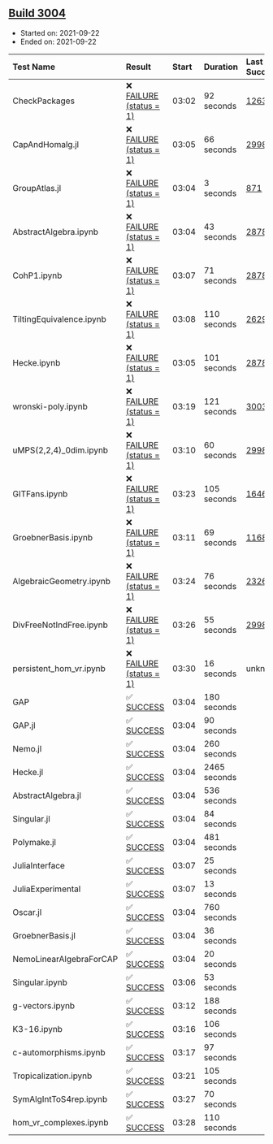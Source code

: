 ## [Build 3004](https://oscarci.mathematik.uni-kl.de/job/oscar-stable/3004/)

* Started on: 2021-09-22
* Ended on: 2021-09-22

| Test Name    | Result | Start | Duration | Last Success | First Failure |
|:-------------|:-------|:------|:---------|:-------------|:--------------|
| CheckPackages | ❌ [FAILURE (status = 1)](https://oscarci.mathematik.uni-kl.de/job/oscar-stable/3004/artifact/logs/build-3004/CheckPackages.log) | 03:02 | 92 seconds | [1263](https://oscarci.mathematik.uni-kl.de/job/oscar-stable/1263/) | [1264](https://oscarci.mathematik.uni-kl.de/job/oscar-stable/1264/) |
| CapAndHomalg.jl | ❌ [FAILURE (status = 1)](https://oscarci.mathematik.uni-kl.de/job/oscar-stable/3004/artifact/logs/build-3004/CapAndHomalg.jl.log) | 03:05 | 66 seconds | [2998](https://oscarci.mathematik.uni-kl.de/job/oscar-stable/2998/) | [2999](https://oscarci.mathematik.uni-kl.de/job/oscar-stable/2999/) |
| GroupAtlas.jl | ❌ [FAILURE (status = 1)](https://oscarci.mathematik.uni-kl.de/job/oscar-stable/3004/artifact/logs/build-3004/GroupAtlas.jl.log) | 03:04 | 3 seconds | [871](https://oscarci.mathematik.uni-kl.de/job/oscar-stable/871/) | [872](https://oscarci.mathematik.uni-kl.de/job/oscar-stable/872/) |
| AbstractAlgebra.ipynb | ❌ [FAILURE (status = 1)](https://oscarci.mathematik.uni-kl.de/job/oscar-stable/3004/artifact/logs/build-3004/AbstractAlgebra.ipynb.log) | 03:04 | 43 seconds | [2878](https://oscarci.mathematik.uni-kl.de/job/oscar-stable/2878/) | [2879](https://oscarci.mathematik.uni-kl.de/job/oscar-stable/2879/) |
| CohP1.ipynb | ❌ [FAILURE (status = 1)](https://oscarci.mathematik.uni-kl.de/job/oscar-stable/3004/artifact/logs/build-3004/CohP1.ipynb.log) | 03:07 | 71 seconds | [2878](https://oscarci.mathematik.uni-kl.de/job/oscar-stable/2878/) | [2879](https://oscarci.mathematik.uni-kl.de/job/oscar-stable/2879/) |
| TiltingEquivalence.ipynb | ❌ [FAILURE (status = 1)](https://oscarci.mathematik.uni-kl.de/job/oscar-stable/3004/artifact/logs/build-3004/TiltingEquivalence.ipynb.log) | 03:08 | 110 seconds | [2629](https://oscarci.mathematik.uni-kl.de/job/oscar-stable/2629/) | [2630](https://oscarci.mathematik.uni-kl.de/job/oscar-stable/2630/) |
| Hecke.ipynb | ❌ [FAILURE (status = 1)](https://oscarci.mathematik.uni-kl.de/job/oscar-stable/3004/artifact/logs/build-3004/Hecke.ipynb.log) | 03:05 | 101 seconds | [2878](https://oscarci.mathematik.uni-kl.de/job/oscar-stable/2878/) | [2879](https://oscarci.mathematik.uni-kl.de/job/oscar-stable/2879/) |
| wronski-poly.ipynb | ❌ [FAILURE (status = 1)](https://oscarci.mathematik.uni-kl.de/job/oscar-stable/3004/artifact/logs/build-3004/wronski-poly.ipynb.log) | 03:19 | 121 seconds | [3003](https://oscarci.mathematik.uni-kl.de/job/oscar-stable/3003/) | [3004](https://oscarci.mathematik.uni-kl.de/job/oscar-stable/3004/) |
| uMPS(2,2,4)_0dim.ipynb | ❌ [FAILURE (status = 1)](https://oscarci.mathematik.uni-kl.de/job/oscar-stable/3004/artifact/logs/build-3004/uMPS-2-2-4-_0dim.ipynb.log) | 03:10 | 60 seconds | [2998](https://oscarci.mathematik.uni-kl.de/job/oscar-stable/2998/) | [2999](https://oscarci.mathematik.uni-kl.de/job/oscar-stable/2999/) |
| GITFans.ipynb | ❌ [FAILURE (status = 1)](https://oscarci.mathematik.uni-kl.de/job/oscar-stable/3004/artifact/logs/build-3004/GITFans.ipynb.log) | 03:23 | 105 seconds | [1646](https://oscarci.mathematik.uni-kl.de/job/oscar-stable/1646/) | [1647](https://oscarci.mathematik.uni-kl.de/job/oscar-stable/1647/) |
| GroebnerBasis.ipynb | ❌ [FAILURE (status = 1)](https://oscarci.mathematik.uni-kl.de/job/oscar-stable/3004/artifact/logs/build-3004/GroebnerBasis.ipynb.log) | 03:11 | 69 seconds | [1168](https://oscarci.mathematik.uni-kl.de/job/oscar-stable/1168/) | [1169](https://oscarci.mathematik.uni-kl.de/job/oscar-stable/1169/) |
| AlgebraicGeometry.ipynb | ❌ [FAILURE (status = 1)](https://oscarci.mathematik.uni-kl.de/job/oscar-stable/3004/artifact/logs/build-3004/AlgebraicGeometry.ipynb.log) | 03:24 | 76 seconds | [2326](https://oscarci.mathematik.uni-kl.de/job/oscar-stable/2326/) | [2327](https://oscarci.mathematik.uni-kl.de/job/oscar-stable/2327/) |
| DivFreeNotIndFree.ipynb | ❌ [FAILURE (status = 1)](https://oscarci.mathematik.uni-kl.de/job/oscar-stable/3004/artifact/logs/build-3004/DivFreeNotIndFree.ipynb.log) | 03:26 | 55 seconds | [2998](https://oscarci.mathematik.uni-kl.de/job/oscar-stable/2998/) | [2999](https://oscarci.mathematik.uni-kl.de/job/oscar-stable/2999/) |
| persistent_hom_vr.ipynb | ❌ [FAILURE (status = 1)](https://oscarci.mathematik.uni-kl.de/job/oscar-stable/3004/artifact/logs/build-3004/persistent_hom_vr.ipynb.log) | 03:30 | 16 seconds | unknown | unknown |
| GAP | ✅ [SUCCESS](https://oscarci.mathematik.uni-kl.de/job/oscar-stable/3004/artifact/logs/build-3004/GAP.log) | 03:04 | 180 seconds |  |  |
| GAP.jl | ✅ [SUCCESS](https://oscarci.mathematik.uni-kl.de/job/oscar-stable/3004/artifact/logs/build-3004/GAP.jl.log) | 03:04 | 90 seconds |  |  |
| Nemo.jl | ✅ [SUCCESS](https://oscarci.mathematik.uni-kl.de/job/oscar-stable/3004/artifact/logs/build-3004/Nemo.jl.log) | 03:04 | 260 seconds |  |  |
| Hecke.jl | ✅ [SUCCESS](https://oscarci.mathematik.uni-kl.de/job/oscar-stable/3004/artifact/logs/build-3004/Hecke.jl.log) | 03:04 | 2465 seconds |  |  |
| AbstractAlgebra.jl | ✅ [SUCCESS](https://oscarci.mathematik.uni-kl.de/job/oscar-stable/3004/artifact/logs/build-3004/AbstractAlgebra.jl.log) | 03:04 | 536 seconds |  |  |
| Singular.jl | ✅ [SUCCESS](https://oscarci.mathematik.uni-kl.de/job/oscar-stable/3004/artifact/logs/build-3004/Singular.jl.log) | 03:04 | 84 seconds |  |  |
| Polymake.jl | ✅ [SUCCESS](https://oscarci.mathematik.uni-kl.de/job/oscar-stable/3004/artifact/logs/build-3004/Polymake.jl.log) | 03:04 | 481 seconds |  |  |
| JuliaInterface | ✅ [SUCCESS](https://oscarci.mathematik.uni-kl.de/job/oscar-stable/3004/artifact/logs/build-3004/JuliaInterface.log) | 03:07 | 25 seconds |  |  |
| JuliaExperimental | ✅ [SUCCESS](https://oscarci.mathematik.uni-kl.de/job/oscar-stable/3004/artifact/logs/build-3004/JuliaExperimental.log) | 03:07 | 13 seconds |  |  |
| Oscar.jl | ✅ [SUCCESS](https://oscarci.mathematik.uni-kl.de/job/oscar-stable/3004/artifact/logs/build-3004/Oscar.jl.log) | 03:04 | 760 seconds |  |  |
| GroebnerBasis.jl | ✅ [SUCCESS](https://oscarci.mathematik.uni-kl.de/job/oscar-stable/3004/artifact/logs/build-3004/GroebnerBasis.jl.log) | 03:04 | 36 seconds |  |  |
| NemoLinearAlgebraForCAP | ✅ [SUCCESS](https://oscarci.mathematik.uni-kl.de/job/oscar-stable/3004/artifact/logs/build-3004/NemoLinearAlgebraForCAP.log) | 03:04 | 20 seconds |  |  |
| Singular.ipynb | ✅ [SUCCESS](https://oscarci.mathematik.uni-kl.de/job/oscar-stable/3004/artifact/logs/build-3004/Singular.ipynb.log) | 03:06 | 53 seconds |  |  |
| g-vectors.ipynb | ✅ [SUCCESS](https://oscarci.mathematik.uni-kl.de/job/oscar-stable/3004/artifact/logs/build-3004/g-vectors.ipynb.log) | 03:12 | 188 seconds |  |  |
| K3-16.ipynb | ✅ [SUCCESS](https://oscarci.mathematik.uni-kl.de/job/oscar-stable/3004/artifact/logs/build-3004/K3-16.ipynb.log) | 03:16 | 106 seconds |  |  |
| c-automorphisms.ipynb | ✅ [SUCCESS](https://oscarci.mathematik.uni-kl.de/job/oscar-stable/3004/artifact/logs/build-3004/c-automorphisms.ipynb.log) | 03:17 | 97 seconds |  |  |
| Tropicalization.ipynb | ✅ [SUCCESS](https://oscarci.mathematik.uni-kl.de/job/oscar-stable/3004/artifact/logs/build-3004/Tropicalization.ipynb.log) | 03:21 | 105 seconds |  |  |
| SymAlgIntToS4rep.ipynb | ✅ [SUCCESS](https://oscarci.mathematik.uni-kl.de/job/oscar-stable/3004/artifact/logs/build-3004/SymAlgIntToS4rep.ipynb.log) | 03:27 | 70 seconds |  |  |
| hom_vr_complexes.ipynb | ✅ [SUCCESS](https://oscarci.mathematik.uni-kl.de/job/oscar-stable/3004/artifact/logs/build-3004/hom_vr_complexes.ipynb.log) | 03:28 | 110 seconds |  |  |

